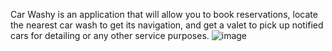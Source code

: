 Car Washy is an application that will allow you to book reservations, locate the nearest car wash to get its navigation, and get a valet to pick up notified cars for detailing or any other service purposes.
![image](https://github.com/qwerEnter/CarWashy_Customer/assets/97009880/791b2193-dd6c-45da-b5ac-fdb987415528)
